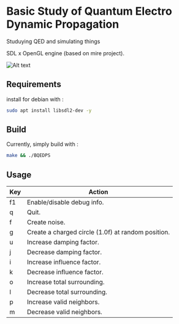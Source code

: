 # Basic Study of Quantum Electro Dynamic Propagation

Studuying QED and simulating things

SDL x OpenGL engine (based on mire project).


![Alt text](https://github.com/Retr0Kr0dy/QED/blob/main/demo.gif)


## Requirements

install for debian with :

```sh
sudo apt install libsdl2-dev -y
```

## Build

Currently, simply build with :

```sh
make && ./BQEDPS
```

## Usage

|Key|Action|
|-|-|
|f1|Enable/disable debug info.|
|q|Quit.|
|f|Create noise.|
|g|Create a charged circle (1.0f) at random position.|
|u|Increase damping factor.|
|j|Decrease damping factor.|
|i|Increase influence factor.|
|k|Decrease influence factor.|
|o|Increase total surrounding.|
|l|Decrease total surrounding.|
|p|Increase valid neighbors.|
|m|Decrease valid neighbors.|
